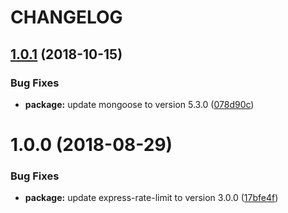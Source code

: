 # CHANGELOG

## [1.0.1](https://github.com/seantrane/mean-stacker/compare/v1.0.0...v1.0.1) (2018-10-15)


### Bug Fixes

* **package:** update mongoose to version 5.3.0 ([078d90c](https://github.com/seantrane/mean-stacker/commit/078d90c))

# 1.0.0 (2018-08-29)


### Bug Fixes

* **package:** update express-rate-limit to version 3.0.0 ([17bfe4f](https://github.com/seantrane/mean-stacker/commit/17bfe4f))
